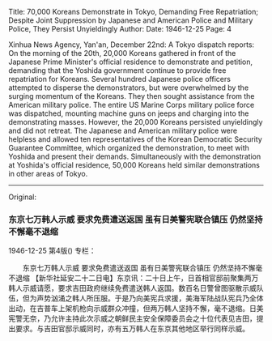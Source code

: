 Title: 70,000 Koreans Demonstrate in Tokyo, Demanding Free Repatriation; Despite Joint Suppression by Japanese and American Police and Military Police, They Persist Unyieldingly
Author:
Date: 1946-12-25
Page: 4

Xinhua News Agency, Yan'an, December 22nd: A Tokyo dispatch reports: On the morning of the 20th, 20,000 Koreans gathered in front of the Japanese Prime Minister's official residence to demonstrate and petition, demanding that the Yoshida government continue to provide free repatriation for Koreans. Several hundred Japanese police officers attempted to disperse the demonstrators, but were overwhelmed by the surging momentum of the Koreans. They then sought assistance from the American military police. The entire US Marine Corps military police force was dispatched, mounting machine guns on jeeps and charging into the demonstrating masses. However, the 20,000 Koreans persisted unyieldingly and did not retreat. The Japanese and American military police were helpless and allowed ten representatives of the Korean Democratic Security Guarantee Committee, which organized the demonstration, to meet with Yoshida and present their demands. Simultaneously with the demonstration at Yoshida's official residence, 50,000 Koreans held similar demonstrations in other areas of Tokyo.



<hr /> 

Original: 


### 东京七万韩人示威  要求免费遣送返国  虽有日美警宪联合镇压  仍然坚持不懈毫不退缩

1946-12-25
第4版()
专栏：

　　东京七万韩人示威
    要求免费遣送返国
    虽有日美警宪联合镇压
    仍然坚持不懈毫不退缩
    【新华社延安二十二日电】东京讯：二十日上午，日首相官邸前聚集两万韩人示威请愿，要求吉田政府继续免费遣送韩人返国。数百名日警曾图驱散示威队伍，但为声势汹涌之韩人所压服。于是乃向美宪兵求援，美海军陆战队宪兵乃全体出动，在吉普车上架机枪向示威群众冲撞，但两万韩人坚持不懈，毫不退缩。日美宪警无奈，乃允许主持此次示威之朝鲜民主安全保障委员会之十位代表见吉田，提出要求。与吉田官邸示威同时，亦有五万韩人在东京其他地区举行同样示威。

